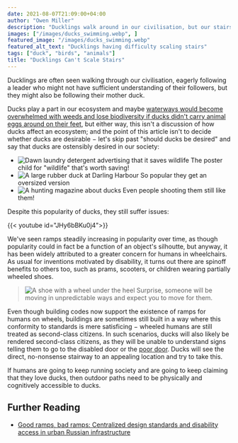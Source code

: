 ```yaml
---
date: 2021-08-07T21:09:00+04:00
author: "Owen Miller"
description: "Ducklings walk around in our civilisation, but our stairs are difficult for these members."
images: ["/images/ducks_swimming.webp", ]
featured_image: "/images/ducks_swimming.webp"
featured_alt_text: "Ducklings having difficulty scaling stairs"
tags: ["duck", "birds", "animals"]
title: "Ducklings Can't Scale Stairs"
---
```


Ducklings are often seen walking through our civilisation, eagerly following a leader who might not have sufficient understanding of their followers, but they might also be following their mother duck.

Ducks play a part in our ecosystem and maybe [waterways would become overwhelmed with weeds and lose biodiversity if ducks didn't carry animal eggs around on their feet](https://www.ducks.ca/stories/conservator/waterfowl-at-your-service-how-ducks-and-geese-help-our-environment/), but either way, this isn't a discussion of how ducks affect an ecosystem; and the point of this article isn't to decide whether ducks are desirable − let's skip past "should ducks be desired" and say that ducks are ostensibly desired in our society:

* ![Dawn laundry detergent advertising that it saves wildlife](/images/duck_article/Dawn_ducks.webp) The poster child for "wildlife" that's worth saving!
* ![A large rubber duck at Darling Harbour](/images/duck_article/duck_at_Darling_Harbour.webp) So popular they get an oversized version
* ![A hunting magazine about ducks](/images/duck_article/hunting_ducks.webp) Even people shooting them still like them!

Despite this popularity of ducks, they still suffer issues:

{{< youtube id="JHy6bBKu0j4">}}

We've seen ramps steadily increasing in popularity over time, as though popularity could in fact be a function of an object's silhoutte, but anyway, it has been widely attributed to a greater concern for humans in wheelchairs. As usual for inventions motivated by disability, it turns out there are spinoff benefits to others too, such as prams, scooters, or children wearing partially wheeled shoes.

> ![A shoe with a wheel under the heel](/images/duck_article/Heelys.webp) Surprise, someone will be moving in unpredictable ways and expect you to move for them.

Even though building codes now support the existence of ramps for humans on wheels, buildings are sometimes still built in a way where this conformity to standards is mere satisficing − wheeled humans are still treated as second-class citizens. In such scenarios, ducks will also likely be rendered second-class citizens, as they will be unable to understand signs telling them to go to the disabled door or the [poor door](https://nypost.com/2016/01/17/poor-door-tenants-reveal-luxury-towers-financial-apartheid/). Ducks will see the direct, no-nonsense stairway to an appealing location and try to take this.

If humans are going to keep running society and are going to keep claiming that they love ducks, then outdoor paths need to be physically and cognitively accessible to ducks.

## Further Reading
* [Good ramps, bad ramps: Centralized design standards and disability access in urban Russian infrastructure](https://anthrosource.onlinelibrary.wiley.com/doi/abs/10.1111/amet.12422)
